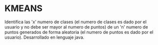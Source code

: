 # KMEANS
Identifica las 'x' numero de clases (el numero de clases es dado por el usuario y no debe ser mayor al numero de puntos) de un 'n' numero de puntos 
generados de forma aleatoria (el numero de puntos es dado por el usuario).
Desarrollado en lenguaje java.

